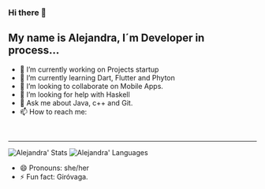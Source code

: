 ### Hi there 👋

My name is Alejandra, I´m Developer in process...
----

- 🔭 I’m currently working on Projects startup
- 🌱 I’m currently learning Dart, Flutter and Phyton
- 👯 I’m looking to collaborate on Mobile Apps.
- 🤔 I’m looking for help with Haskell
- 💬 Ask me about Java, c++ and Git.
- 📫 How to reach me: 

<p align='center'>
  <a href=""><img src=""></a>&nbsp;&nbsp;
  <a href=""><img src=""></a>&nbsp;&nbsp;
</p>

----

![Alejandra' Stats](https://github-readme-stats.vercel.app/api?username=arkanabytes&show_icons=true&theme=prussian)
![Alejandra' Languages](https://github-readme-stats.vercel.app/api/top-langs/?username=arkanabytes&layout=compact)


- 😄 Pronouns: she/her
- ⚡ Fun fact: Giróvaga.


